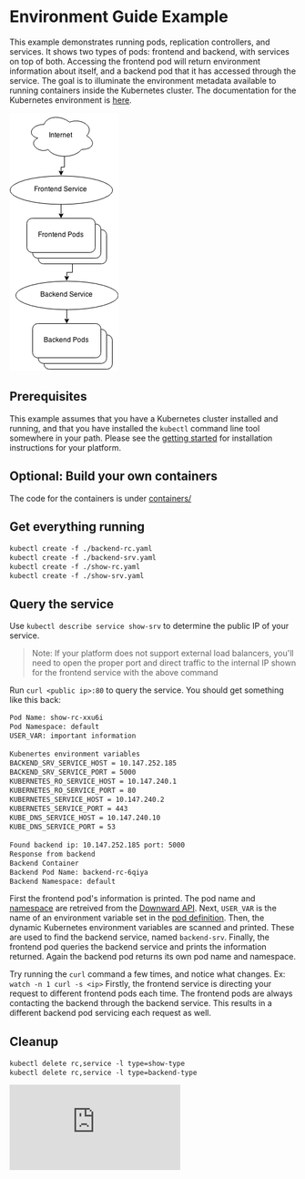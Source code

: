 <!-- BEGIN MUNGE: UNVERSIONED_WARNING -->


<!-- END MUNGE: UNVERSIONED_WARNING -->
Environment Guide Example
=========================
This example demonstrates running pods, replication controllers, and
services. It shows two types of pods: frontend and backend, with
services on top of both. Accessing the frontend pod will return
environment information about itself, and a backend pod that it has
accessed through the service. The goal is to illuminate the
environment metadata available to running containers inside the
Kubernetes cluster. The documentation for the Kubernetes environment
is [here](../../../docs/user-guide/container-environment.md).

![Diagram](diagram.png)

Prerequisites
-------------
This example assumes that you have a Kubernetes cluster installed and
running, and that you have installed the `kubectl` command line tool
somewhere in your path.  Please see the [getting
started](../../../docs/getting-started-guides/) for installation instructions
for your platform.

Optional: Build your own containers
-----------------------------------
The code for the containers is under
[containers/](containers/)

Get everything running
----------------------

    kubectl create -f ./backend-rc.yaml
    kubectl create -f ./backend-srv.yaml
    kubectl create -f ./show-rc.yaml
    kubectl create -f ./show-srv.yaml

Query the service
-----------------
Use `kubectl describe service show-srv` to determine the public IP of
your service.

> Note: If your platform does not support external load balancers,
  you'll need to open the proper port and direct traffic to the
  internal IP shown for the frontend service with the above command

Run `curl <public ip>:80` to query the service. You should get
something like this back:

```
Pod Name: show-rc-xxu6i
Pod Namespace: default
USER_VAR: important information

Kubenertes environment variables
BACKEND_SRV_SERVICE_HOST = 10.147.252.185
BACKEND_SRV_SERVICE_PORT = 5000
KUBERNETES_RO_SERVICE_HOST = 10.147.240.1
KUBERNETES_RO_SERVICE_PORT = 80
KUBERNETES_SERVICE_HOST = 10.147.240.2
KUBERNETES_SERVICE_PORT = 443
KUBE_DNS_SERVICE_HOST = 10.147.240.10
KUBE_DNS_SERVICE_PORT = 53

Found backend ip: 10.147.252.185 port: 5000
Response from backend
Backend Container
Backend Pod Name: backend-rc-6qiya
Backend Namespace: default
```

First the frontend pod's information is printed. The pod name and
[namespace](../../../docs/design/namespaces.md) are retreived from the
[Downward API](../../../docs/user-guide/downward-api.md). Next, `USER_VAR` is the name of
an environment variable set in the [pod
definition](show-rc.yaml). Then, the dynamic Kubernetes environment
variables are scanned and printed. These are used to find the backend
service, named `backend-srv`. Finally, the frontend pod queries the
backend service and prints the information returned. Again the backend
pod returns its own pod name and namespace.

Try running the `curl` command a few times, and notice what
changes. Ex: `watch -n 1 curl -s <ip>` Firstly, the frontend service
is directing your request to different frontend pods each time. The
frontend pods are always contacting the backend through the backend
service. This results in a different backend pod servicing each
request as well.

Cleanup
-------
    kubectl delete rc,service -l type=show-type
    kubectl delete rc,service -l type=backend-type


<!-- BEGIN MUNGE: IS_VERSIONED -->
<!-- TAG IS_VERSIONED -->
<!-- END MUNGE: IS_VERSIONED -->


<!-- BEGIN MUNGE: GENERATED_ANALYTICS -->
[![Analytics](https://kubernetes-site.appspot.com/UA-36037335-10/GitHub/docs/user-guide/environment-guide/README.md?pixel)]()
<!-- END MUNGE: GENERATED_ANALYTICS -->
